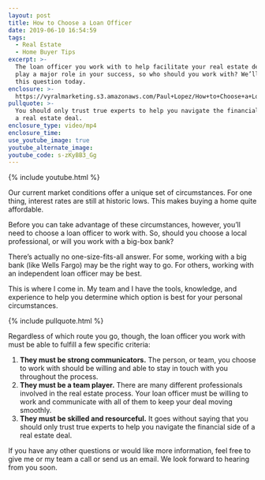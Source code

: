 ```yaml
---
layout: post
title: How to Choose a Loan Officer
date: 2019-06-10 16:54:59
tags:
  - Real Estate
  - Home Buyer Tips
excerpt: >-
  The loan officer you work with to help facilitate your real estate deal will
  play a major role in your success, so who should you work with? We’ll discuss
  this question today.
enclosure: >-
  https://vyralmarketing.s3.amazonaws.com/Paul+Lopez/How+to+Choose+a+Loan+Officer.mp4
pullquote: >-
  You should only trust true experts to help you navigate the financial side of
  a real estate deal.
enclosure_type: video/mp4
enclosure_time:
use_youtube_image: true
youtube_alternate_image:
youtube_code: s-zKyBB3_Gg
---
```


{% include youtube.html %}

Our current market conditions offer a unique set of circumstances. For one thing, interest rates are still at historic lows. This makes buying a home quite affordable.

Before you can take advantage of these circumstances, however, you’ll need to choose a loan officer to work with. So, should you choose a local professional, or will you work with a big-box bank?&nbsp;

There’s actually no one-size-fits-all answer. For some, working with a big bank (like Wells Fargo) may be the right way to go. For others, working with an independent loan officer may be best.&nbsp;

This is where I come in. My team and I have the tools, knowledge, and experience to help you determine which option is best for your personal circumstances.&nbsp;

{% include pullquote.html %}

Regardless of which route you go, though, the loan officer you work with must be able to fulfill a few specific criteria:

1. **They must be strong communicators.** The person, or team, you choose to work with should be willing and able to stay in touch with you throughout the process.&nbsp;
2. **They must be a team player.** There are many different professionals involved in the real estate process. Your loan officer must be willing to work and communicate with all of them to keep your deal moving smoothly.&nbsp;
3. **They must be skilled and resourceful.** It goes without saying that you should only trust true experts to help you navigate the financial side of a real estate deal.&nbsp;

If you have any other questions or would like more information, feel free to give me or my team a call or send us an email. We look forward to hearing from you soon.<br>&nbsp;